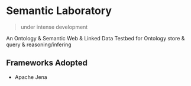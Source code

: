 # Semantic Laboratory

>   under intense development

An Ontology & Semantic Web & Linked Data Testbed for Ontology store & query & reasoning/infering 

## Frameworks Adopted

-   Apache Jena

